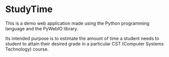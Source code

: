 # StudyTime
This is a demo web application made using the Python programming language and the PyWebIO library.

Its intended purpose is to estimate the amount of time a student needs to student to attain their desired grade in a particular CST (Computer Systems Technology) course. 
